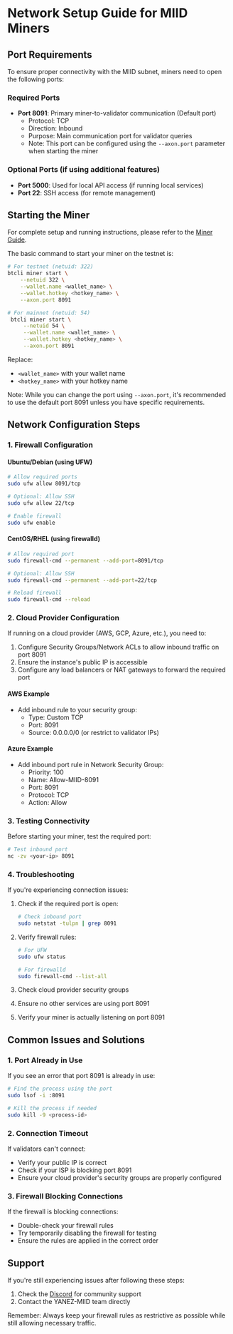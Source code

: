 # Network Setup Guide for MIID Miners

## Port Requirements

To ensure proper connectivity with the MIID subnet, miners need to open the following ports:

### Required Ports
- **Port 8091**: Primary miner-to-validator communication (Default port)
  - Protocol: TCP
  - Direction: Inbound
  - Purpose: Main communication port for validator queries
  - Note: This port can be configured using the `--axon.port` parameter when starting the miner

### Optional Ports (if using additional features)
- **Port 5000**: Used for local API access (if running local services)
- **Port 22**: SSH access (for remote management)

## Starting the Miner

For complete setup and running instructions, please refer to the [Miner Guide](miner.md).

The basic command to start your miner on the testnet is:

```bash
# For testnet (netuid: 322)
btcli miner start \
    --netuid 322 \
    --wallet.name <wallet_name> \
    --wallet.hotkey <hotkey_name> \
    --axon.port 8091

# For mainnet (netuid: 54)
 btcli miner start \
     --netuid 54 \
     --wallet.name <wallet_name> \
     --wallet.hotkey <hotkey_name> \
     --axon.port 8091
```

Replace:
- `<wallet_name>` with your wallet name
- `<hotkey_name>` with your hotkey name

Note: While you can change the port using `--axon.port`, it's recommended to use the default port 8091 unless you have specific requirements.

## Network Configuration Steps

### 1. Firewall Configuration

#### Ubuntu/Debian (using UFW)
```bash
# Allow required ports
sudo ufw allow 8091/tcp

# Optional: Allow SSH
sudo ufw allow 22/tcp

# Enable firewall
sudo ufw enable
```

#### CentOS/RHEL (using firewalld)
```bash
# Allow required port
sudo firewall-cmd --permanent --add-port=8091/tcp

# Optional: Allow SSH
sudo firewall-cmd --permanent --add-port=22/tcp

# Reload firewall
sudo firewall-cmd --reload
```

### 2. Cloud Provider Configuration

If running on a cloud provider (AWS, GCP, Azure, etc.), you need to:

1. Configure Security Groups/Network ACLs to allow inbound traffic on port 8091
2. Ensure the instance's public IP is accessible
3. Configure any load balancers or NAT gateways to forward the required port

#### AWS Example
- Add inbound rule to your security group:
  - Type: Custom TCP
  - Port: 8091
  - Source: 0.0.0.0/0 (or restrict to validator IPs)

#### Azure Example
- Add inbound port rule in Network Security Group:
  - Priority: 100
  - Name: Allow-MIID-8091
  - Port: 8091
  - Protocol: TCP
  - Action: Allow

### 3. Testing Connectivity

Before starting your miner, test the required port:

```bash
# Test inbound port
nc -zv <your-ip> 8091
```

### 4. Troubleshooting

If you're experiencing connection issues:

1. Check if the required port is open:
   ```bash
   # Check inbound port
   sudo netstat -tulpn | grep 8091
   ```

2. Verify firewall rules:
   ```bash
   # For UFW
   sudo ufw status
   
   # For firewalld
   sudo firewall-cmd --list-all
   ```

3. Check cloud provider security groups
4. Ensure no other services are using port 8091
5. Verify your miner is actually listening on port 8091

## Common Issues and Solutions

### 1. Port Already in Use
If you see an error that port 8091 is already in use:
```bash
# Find the process using the port
sudo lsof -i :8091

# Kill the process if needed
sudo kill -9 <process-id>
```

### 2. Connection Timeout
If validators can't connect:
- Verify your public IP is correct
- Check if your ISP is blocking port 8091
- Ensure your cloud provider's security groups are properly configured

### 3. Firewall Blocking Connections
If the firewall is blocking connections:
- Double-check your firewall rules
- Try temporarily disabling the firewall for testing
- Ensure the rules are applied in the correct order

## Support

If you're still experiencing issues after following these steps:
1. Check the [Discord](https://discord.com/channels/799672011265015819/1351934165964296232) for community support
2. Contact the YANEZ-MIID team directly 

Remember: Always keep your firewall rules as restrictive as possible while still allowing necessary traffic. 